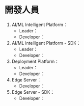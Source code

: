 # 開發人員

1.  AI/ML Intelligent Platform：
    * Leader：
    * Developer：
2.  AI/ML Intelligent Platform - SDK：
    * Leader：
    * Developer：
3.  Deployment Platform：
    * Leader：
    * Developer： 
4.  Edge Server：
    * Developer：
5.  Edge Server - SDK：
    * Developer：